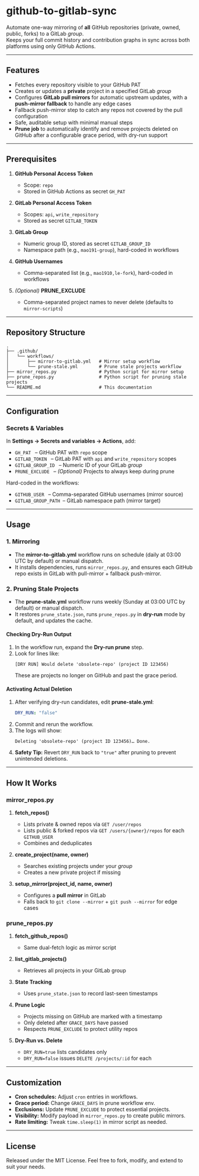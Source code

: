 # github-to-gitlab-sync

Automate one-way mirroring of **all** GitHub repositories (private, owned, public, forks) to a GitLab *group*.  
Keeps your full commit history and contribution graphs in sync across both platforms using only GitHub Actions.

***

## Features

- Fetches every repository visible to your GitHub PAT  
- Creates or updates a **private** project in a specified GitLab *group*  
- Configures **GitLab pull mirrors** for automatic upstream updates, with a **push-mirror fallback** to handle any edge cases  
- Fallback push-mirror step to catch any repos not covered by the pull configuration  
- Safe, auditable setup with minimal manual steps  
- **Prune job** to automatically identify and remove projects deleted on GitHub after a configurable grace period, with dry-run support  

***

## Prerequisites

1. **GitHub Personal Access Token**  
   - Scope: `repo`  
   - Stored in GitHub Actions as secret `GH_PAT`  

2. **GitLab Personal Access Token**  
   - Scopes: `api`, `write_repository`  
   - Stored as secret `GITLAB_TOKEN`  

3. **GitLab Group**  
   - Numeric group ID, stored as secret `GITLAB_GROUP_ID`  
   - Namespace path (e.g., `mao191-group`), hard-coded in workflows  

4. **GitHub Usernames**  
   - Comma-separated list (e.g., `mao1910,le-fork`), hard-coded in workflows  

5. *(Optional)* **PRUNE_EXCLUDE**  
   - Comma-separated project names to never delete (defaults to `mirror-scripts`)  

***

## Repository Structure

```text
.
├── .github/
│   └── workflows/
│       ├── mirror-to-gitlab.yml   # Mirror setup workflow
│       └── prune-stale.yml        # Prune stale projects workflow
├── mirror_repos.py                # Python script for mirror setup
├── prune_repos.py                 # Python script for pruning stale projects
└── README.md                      # This documentation
```

***

## Configuration

### Secrets & Variables

In **Settings → Secrets and variables → Actions**, add:

- `GH_PAT`           – GitHub PAT with `repo` scope  
- `GITLAB_TOKEN`     – GitLab PAT with `api` and `write_repository` scopes  
- `GITLAB_GROUP_ID`  – Numeric ID of your GitLab *group*  
- `PRUNE_EXCLUDE`    – *(Optional)* Projects to always keep during prune  

Hard-coded in the workflows:

- `GITHUB_USER`      – Comma-separated GitHub usernames (mirror source)  
- `GITLAB_GROUP_PATH` – GitLab namespace path (mirror target)  

***

## Usage

### 1. Mirroring

- The **mirror-to-gitlab.yml** workflow runs on schedule (daily at 03:00 UTC by default) or manual dispatch.
- It installs dependencies, runs `mirror_repos.py`, and ensures each GitHub repo exists in GitLab with pull-mirror + fallback push-mirror.

### 2. Pruning Stale Projects

- The **prune-stale.yml** workflow runs weekly (Sunday at 03:00 UTC by default) or manual dispatch.
- It restores `prune_state.json`, runs `prune_repos.py` in **dry-run** mode by default, and updates the cache.

#### Checking Dry-Run Output

1. In the workflow run, expand the **Dry-run prune** step.
2. Look for lines like:
   ```
   [DRY RUN] Would delete 'obsolete-repo' (project ID 123456)
   ```
   These are projects no longer on GitHub and past the grace period.

#### Activating Actual Deletion

1. After verifying dry-run candidates, edit **prune-stale.yml**:
   ```yaml
   DRY_RUN: "false"
   ```
2. Commit and rerun the workflow.  
3. The logs will show:
   ```
   Deleting 'obsolete-repo' (project ID 123456)… Done.
   ```
4. **Safety Tip:** Revert `DRY_RUN` back to `"true"` after pruning to prevent unintended deletions.

***

## How It Works

### mirror_repos.py

1. **fetch_repos()**  
   - Lists private & owned repos via `GET /user/repos`  
   - Lists public & forked repos via `GET /users/{owner}/repos` for each `GITHUB_USER`  
   - Combines and deduplicates  

2. **create_project(name, owner)**  
   - Searches existing projects under your *group*  
   - Creates a new private project if missing  

3. **setup_mirror(project_id, name, owner)**  
   - Configures a **pull mirror** in GitLab  
   - Falls back to `git clone --mirror` + `git push --mirror` for edge cases  

### prune_repos.py

1. **fetch_github_repos()**  
   - Same dual-fetch logic as mirror script  

2. **list_gitlab_projects()**  
   - Retrieves all projects in your GitLab group  

3. **State Tracking**  
   - Uses `prune_state.json` to record last-seen timestamps  

4. **Prune Logic**  
   - Projects missing on GitHub are marked with a timestamp  
   - Only deleted after `GRACE_DAYS` have passed  
   - Respects `PRUNE_EXCLUDE` to protect utility repos  

5. **Dry-Run vs. Delete**  
   - `DRY_RUN=true` lists candidates only  
   - `DRY_RUN=false` issues `DELETE /projects/:id` for each  

***

## Customization

- **Cron schedules:** Adjust `cron` entries in workflows.  
- **Grace period:** Change `GRACE_DAYS` in prune workflow env.  
- **Exclusions:** Update `PRUNE_EXCLUDE` to protect essential projects.  
- **Visibility:** Modify payload in `mirror_repos.py` to create public mirrors.  
- **Rate limiting:** Tweak `time.sleep(1)` in mirror script as needed.  

***

## License

Released under the MIT License. Feel free to fork, modify, and extend to suit your needs.
